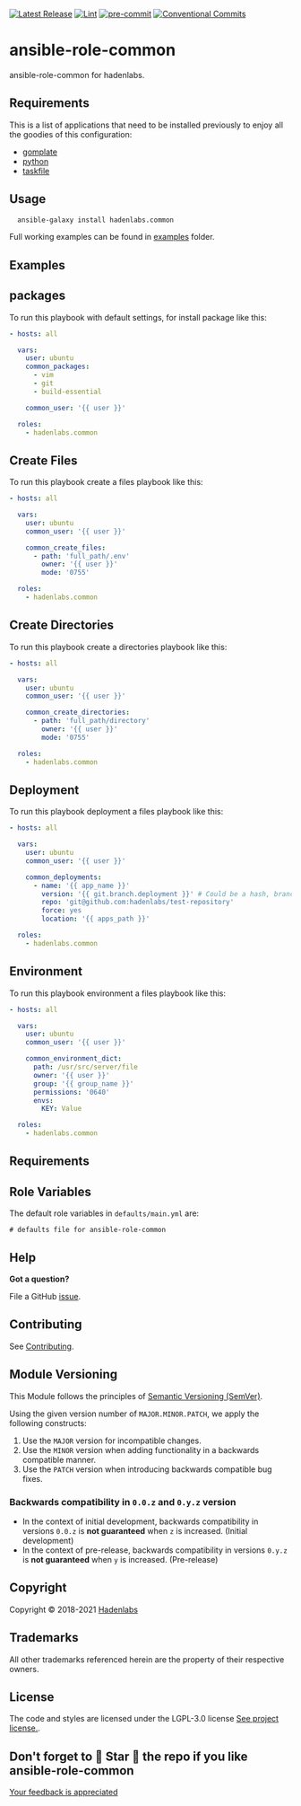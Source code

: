  <!-- Space: AnsibleRoleCommon -->
<!-- Title: Project -->

<!--


  ** DO NOT EDIT THIS FILE
  **
  ** 1) Make all changes to `provision/generator/README.yaml`
  ** 2) Run`task readme` to rebuild this file.
  **
  ** (We maintain HUNDREDS of open source projects. This is how we maintain our sanity.)
  **


  -->

[![Latest Release](https://img.shields.io/github/release/hadenlabs/ansible-role-common)](https://github.com/hadenlabs/ansible-role-common/releases) [![Lint](https://img.shields.io/github/workflow/status/hadenlabs/ansible-role-common/lint-code)](https://github.com/hadenlabs/ansible-role-common/actions?workflow=lint-code) [![pre-commit](https://img.shields.io/badge/pre--commit-enabled-brightgreen?logo=pre-commit&logoColor=white)](https://github.com/pre-commit/pre-commit) [![Conventional Commits](https://img.shields.io/badge/Conventional%20Commits-1.0.0-yellow)](https://conventionalcommits.org)

# ansible-role-common

ansible-role-common for hadenlabs.

## Requirements

This is a list of applications that need to be installed previously to enjoy all the goodies of this configuration:

- [gomplate](https://github.com/hairyhenderson/gomplate)
- [python](https://www.python.org)
- [taskfile](https://github.com/go-task/task)

## Usage

```bash
  ansible-galaxy install hadenlabs.common
```

Full working examples can be found in [examples](./examples) folder.

## Examples

<!-- Space: AnsibleRoleCommon -->
<!-- Parent: Project -->
<!-- Title: Project Examples -->

<!-- Label: Examples -->
<!-- Include: docs/disclaimer.md -->
<!-- Include: ac:toc -->

## packages

To run this playbook with default settings, for install package like this:

```yaml
- hosts: all

  vars:
    user: ubuntu
    common_packages:
      - vim
      - git
      - build-essential

    common_user: '{{ user }}'

  roles:
    - hadenlabs.common
```

## Create Files

To run this playbook create a files playbook like this:

```yaml
- hosts: all

  vars:
    user: ubuntu
    common_user: '{{ user }}'

    common_create_files:
      - path: 'full_path/.env'
        owner: '{{ user }}'
        mode: '0755'

  roles:
    - hadenlabs.common
```

## Create Directories

To run this playbook create a directories playbook like this:

```yaml
- hosts: all

  vars:
    user: ubuntu
    common_user: '{{ user }}'

    common_create_directories:
      - path: 'full_path/directory'
        owner: '{{ user }}'
        mode: '0755'

  roles:
    - hadenlabs.common
```

## Deployment

To run this playbook deployment a files playbook like this:

```yaml
- hosts: all

  vars:
    user: ubuntu
    common_user: '{{ user }}'

    common_deployments:
      - name: '{{ app_name }}'
        version: '{{ git.branch.deployment }}' # Could be a hash, branch or tag name
        repo: 'git@github.com:hadenlabs/test-repository'
        force: yes
        location: '{{ apps_path }}'

  roles:
    - hadenlabs.common
```

## Environment

To run this playbook environment a files playbook like this:

```yaml
- hosts: all

  vars:
    user: ubuntu
    common_user: '{{ user }}'

    common_environment_dict:
      path: /usr/src/server/file
      owner: '{{ user }}'
      group: '{{ group_name }}'
      permissions: '0640'
      envs:
        KEY: Value

  roles:
    - hadenlabs.common
```

## Requirements

## Role Variables

The default role variables in `defaults/main.yml` are:

```{.yaml}
# defaults file for ansible-role-common
```

## Help

**Got a question?**

File a GitHub [issue](https://github.com/hadenlabs/ansible-role-common/issues).

## Contributing

See [Contributing](./docs/contributing.md).

## Module Versioning

This Module follows the principles of [Semantic Versioning (SemVer)](https://semver.org/).

Using the given version number of `MAJOR.MINOR.PATCH`, we apply the following constructs:

1. Use the `MAJOR` version for incompatible changes.
1. Use the `MINOR` version when adding functionality in a backwards compatible manner.
1. Use the `PATCH` version when introducing backwards compatible bug fixes.

### Backwards compatibility in `0.0.z` and `0.y.z` version

- In the context of initial development, backwards compatibility in versions `0.0.z` is **not guaranteed** when `z` is increased. (Initial development)
- In the context of pre-release, backwards compatibility in versions `0.y.z` is **not guaranteed** when `y` is increased. (Pre-release)

## Copyright

Copyright © 2018-2021 [Hadenlabs](https://hadenlabs.com)

## Trademarks

All other trademarks referenced herein are the property of their respective owners.

## License

The code and styles are licensed under the LGPL-3.0 license [See project license.](LICENSE).

## Don't forget to 🌟 Star 🌟 the repo if you like ansible-role-common

[Your feedback is appreciated](https://github.com/hadenlabs/ansible-role-common/issues)
